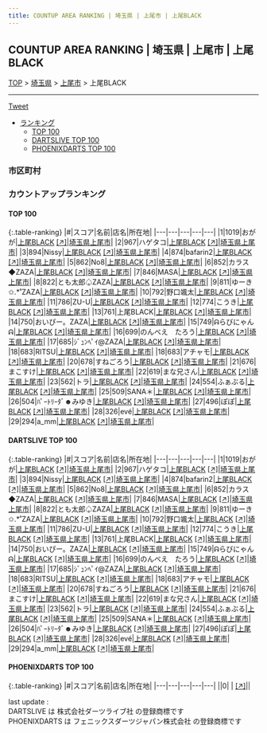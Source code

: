 ```yaml
---
title: COUNTUP AREA RANKING | 埼玉県 | 上尾市 | 上尾BLACK
---
```

## COUNTUP AREA RANKING | 埼玉県 | 上尾市 | 上尾BLACK

[TOP](/darts/rank/) > [埼玉県](/darts/rank/埼玉県/) > [上尾市](/darts/rank/埼玉県/上尾市/) > 上尾BLACK

___

<a href="https://twitter.com/share?ref_src=twsrc%5Etfw" data-text="COUNTUP AREA RANKING | 埼玉県上尾市上尾BLACK" class="twitter-share-button" data-hashtags="DARTSLIVE,PHOENIXDARTS,darts,ダーツ" data-show-count="false">Tweet</a>

* [ランキング](#カウントアップランキング)
    * [TOP 100](#top-100)
    * [DARTSLIVE TOP 100](#dartslive-top-100)
    * [PHOENIXDARTS TOP 100](#phoenixdarts-top-100)

### 市区町村

<ul>

</ul>

### カウントアップランキング

#### TOP 100



{:.table-ranking}
|#|スコア|名前|店名|所在地|
|---|---|---|---|---|
|1|1019|<span class="rank-name-dl">おがが</span>|<a href="/darts/rank/shops/2a536a9eab6306cf0d9b047a20a7ba1e.html">上尾BLACK</a> <a href="https://search.dartslive.com/jp/shop/2a536a9eab6306cf0d9b047a20a7ba1e">[↗]</a>|<a href="/darts/rank/埼玉県/上尾市">埼玉県上尾市</a>|
|2|967|<span class="rank-name-dl">ハゲタコ</span>|<a href="/darts/rank/shops/2a536a9eab6306cf0d9b047a20a7ba1e.html">上尾BLACK</a> <a href="https://search.dartslive.com/jp/shop/2a536a9eab6306cf0d9b047a20a7ba1e">[↗]</a>|<a href="/darts/rank/埼玉県/上尾市">埼玉県上尾市</a>|
|3|894|<span class="rank-name-dl">Nissy</span>|<a href="/darts/rank/shops/2a536a9eab6306cf0d9b047a20a7ba1e.html">上尾BLACK</a> <a href="https://search.dartslive.com/jp/shop/2a536a9eab6306cf0d9b047a20a7ba1e">[↗]</a>|<a href="/darts/rank/埼玉県/上尾市">埼玉県上尾市</a>|
|4|874|<span class="rank-name-dl">bafarin2</span>|<a href="/darts/rank/shops/2a536a9eab6306cf0d9b047a20a7ba1e.html">上尾BLACK</a> <a href="https://search.dartslive.com/jp/shop/2a536a9eab6306cf0d9b047a20a7ba1e">[↗]</a>|<a href="/darts/rank/埼玉県/上尾市">埼玉県上尾市</a>|
|5|862|<span class="rank-name-dl">No8</span>|<a href="/darts/rank/shops/2a536a9eab6306cf0d9b047a20a7ba1e.html">上尾BLACK</a> <a href="https://search.dartslive.com/jp/shop/2a536a9eab6306cf0d9b047a20a7ba1e">[↗]</a>|<a href="/darts/rank/埼玉県/上尾市">埼玉県上尾市</a>|
|6|852|<span class="rank-name-dl">カラス◆ZAZA</span>|<a href="/darts/rank/shops/2a536a9eab6306cf0d9b047a20a7ba1e.html">上尾BLACK</a> <a href="https://search.dartslive.com/jp/shop/2a536a9eab6306cf0d9b047a20a7ba1e">[↗]</a>|<a href="/darts/rank/埼玉県/上尾市">埼玉県上尾市</a>|
|7|846|<span class="rank-name-dl">MASA</span>|<a href="/darts/rank/shops/2a536a9eab6306cf0d9b047a20a7ba1e.html">上尾BLACK</a> <a href="https://search.dartslive.com/jp/shop/2a536a9eab6306cf0d9b047a20a7ba1e">[↗]</a>|<a href="/darts/rank/埼玉県/上尾市">埼玉県上尾市</a>|
|8|822|<span class="rank-name-dl">とも太郎♤ZAZA</span>|<a href="/darts/rank/shops/2a536a9eab6306cf0d9b047a20a7ba1e.html">上尾BLACK</a> <a href="https://search.dartslive.com/jp/shop/2a536a9eab6306cf0d9b047a20a7ba1e">[↗]</a>|<a href="/darts/rank/埼玉県/上尾市">埼玉県上尾市</a>|
|9|811|<span class="rank-name-dl">ゆーき✩.*˚ZAZA</span>|<a href="/darts/rank/shops/2a536a9eab6306cf0d9b047a20a7ba1e.html">上尾BLACK</a> <a href="https://search.dartslive.com/jp/shop/2a536a9eab6306cf0d9b047a20a7ba1e">[↗]</a>|<a href="/darts/rank/埼玉県/上尾市">埼玉県上尾市</a>|
|10|792|<span class="rank-name-dl">野口颯太</span>|<a href="/darts/rank/shops/2a536a9eab6306cf0d9b047a20a7ba1e.html">上尾BLACK</a> <a href="https://search.dartslive.com/jp/shop/2a536a9eab6306cf0d9b047a20a7ba1e">[↗]</a>|<a href="/darts/rank/埼玉県/上尾市">埼玉県上尾市</a>|
|11|786|<span class="rank-name-dl">ZU-U</span>|<a href="/darts/rank/shops/2a536a9eab6306cf0d9b047a20a7ba1e.html">上尾BLACK</a> <a href="https://search.dartslive.com/jp/shop/2a536a9eab6306cf0d9b047a20a7ba1e">[↗]</a>|<a href="/darts/rank/埼玉県/上尾市">埼玉県上尾市</a>|
|12|774|<span class="rank-name-dl">こうき</span>|<a href="/darts/rank/shops/2a536a9eab6306cf0d9b047a20a7ba1e.html">上尾BLACK</a> <a href="https://search.dartslive.com/jp/shop/2a536a9eab6306cf0d9b047a20a7ba1e">[↗]</a>|<a href="/darts/rank/埼玉県/上尾市">埼玉県上尾市</a>|
|13|761|<span class="rank-name-dl">上尾BLACK</span>|<a href="/darts/rank/shops/2a536a9eab6306cf0d9b047a20a7ba1e.html">上尾BLACK</a> <a href="https://search.dartslive.com/jp/shop/2a536a9eab6306cf0d9b047a20a7ba1e">[↗]</a>|<a href="/darts/rank/埼玉県/上尾市">埼玉県上尾市</a>|
|14|750|<span class="rank-name-dl">おいぴー。ZAZA</span>|<a href="/darts/rank/shops/2a536a9eab6306cf0d9b047a20a7ba1e.html">上尾BLACK</a> <a href="https://search.dartslive.com/jp/shop/2a536a9eab6306cf0d9b047a20a7ba1e">[↗]</a>|<a href="/darts/rank/埼玉県/上尾市">埼玉県上尾市</a>|
|15|749|<span class="rank-name-dl">ᕱらびにゃんᕱ</span>|<a href="/darts/rank/shops/2a536a9eab6306cf0d9b047a20a7ba1e.html">上尾BLACK</a> <a href="https://search.dartslive.com/jp/shop/2a536a9eab6306cf0d9b047a20a7ba1e">[↗]</a>|<a href="/darts/rank/埼玉県/上尾市">埼玉県上尾市</a>|
|16|699|<span class="rank-name-dl">のんべえ　たろう</span>|<a href="/darts/rank/shops/2a536a9eab6306cf0d9b047a20a7ba1e.html">上尾BLACK</a> <a href="https://search.dartslive.com/jp/shop/2a536a9eab6306cf0d9b047a20a7ba1e">[↗]</a>|<a href="/darts/rank/埼玉県/上尾市">埼玉県上尾市</a>|
|17|685|<span class="rank-name-dl">ｼﾞｭﾝﾍﾟｲ@ZAZA</span>|<a href="/darts/rank/shops/2a536a9eab6306cf0d9b047a20a7ba1e.html">上尾BLACK</a> <a href="https://search.dartslive.com/jp/shop/2a536a9eab6306cf0d9b047a20a7ba1e">[↗]</a>|<a href="/darts/rank/埼玉県/上尾市">埼玉県上尾市</a>|
|18|683|<span class="rank-name-dl">RITSU</span>|<a href="/darts/rank/shops/2a536a9eab6306cf0d9b047a20a7ba1e.html">上尾BLACK</a> <a href="https://search.dartslive.com/jp/shop/2a536a9eab6306cf0d9b047a20a7ba1e">[↗]</a>|<a href="/darts/rank/埼玉県/上尾市">埼玉県上尾市</a>|
|18|683|<span class="rank-name-dl">アチャモ</span>|<a href="/darts/rank/shops/2a536a9eab6306cf0d9b047a20a7ba1e.html">上尾BLACK</a> <a href="https://search.dartslive.com/jp/shop/2a536a9eab6306cf0d9b047a20a7ba1e">[↗]</a>|<a href="/darts/rank/埼玉県/上尾市">埼玉県上尾市</a>|
|20|678|<span class="rank-name-dl">すねごろう</span>|<a href="/darts/rank/shops/2a536a9eab6306cf0d9b047a20a7ba1e.html">上尾BLACK</a> <a href="https://search.dartslive.com/jp/shop/2a536a9eab6306cf0d9b047a20a7ba1e">[↗]</a>|<a href="/darts/rank/埼玉県/上尾市">埼玉県上尾市</a>|
|21|676|<span class="rank-name-dl">まこすけ</span>|<a href="/darts/rank/shops/2a536a9eab6306cf0d9b047a20a7ba1e.html">上尾BLACK</a> <a href="https://search.dartslive.com/jp/shop/2a536a9eab6306cf0d9b047a20a7ba1e">[↗]</a>|<a href="/darts/rank/埼玉県/上尾市">埼玉県上尾市</a>|
|22|619|<span class="rank-name-dl">まな兄さん</span>|<a href="/darts/rank/shops/2a536a9eab6306cf0d9b047a20a7ba1e.html">上尾BLACK</a> <a href="https://search.dartslive.com/jp/shop/2a536a9eab6306cf0d9b047a20a7ba1e">[↗]</a>|<a href="/darts/rank/埼玉県/上尾市">埼玉県上尾市</a>|
|23|562|<span class="rank-name-dl">トラ</span>|<a href="/darts/rank/shops/2a536a9eab6306cf0d9b047a20a7ba1e.html">上尾BLACK</a> <a href="https://search.dartslive.com/jp/shop/2a536a9eab6306cf0d9b047a20a7ba1e">[↗]</a>|<a href="/darts/rank/埼玉県/上尾市">埼玉県上尾市</a>|
|24|554|<span class="rank-name-dl">ふぁぶる</span>|<a href="/darts/rank/shops/2a536a9eab6306cf0d9b047a20a7ba1e.html">上尾BLACK</a> <a href="https://search.dartslive.com/jp/shop/2a536a9eab6306cf0d9b047a20a7ba1e">[↗]</a>|<a href="/darts/rank/埼玉県/上尾市">埼玉県上尾市</a>|
|25|509|<span class="rank-name-dl">SANA＊</span>|<a href="/darts/rank/shops/2a536a9eab6306cf0d9b047a20a7ba1e.html">上尾BLACK</a> <a href="https://search.dartslive.com/jp/shop/2a536a9eab6306cf0d9b047a20a7ba1e">[↗]</a>|<a href="/darts/rank/埼玉県/上尾市">埼玉県上尾市</a>|
|26|504|<span class="rank-name-dl">ﾊﾟｰﾄﾘｰﾀﾞ☻みゆき</span>|<a href="/darts/rank/shops/2a536a9eab6306cf0d9b047a20a7ba1e.html">上尾BLACK</a> <a href="https://search.dartslive.com/jp/shop/2a536a9eab6306cf0d9b047a20a7ba1e">[↗]</a>|<a href="/darts/rank/埼玉県/上尾市">埼玉県上尾市</a>|
|27|496|<span class="rank-name-dl">ぽぽ</span>|<a href="/darts/rank/shops/2a536a9eab6306cf0d9b047a20a7ba1e.html">上尾BLACK</a> <a href="https://search.dartslive.com/jp/shop/2a536a9eab6306cf0d9b047a20a7ba1e">[↗]</a>|<a href="/darts/rank/埼玉県/上尾市">埼玉県上尾市</a>|
|28|326|<span class="rank-name-dl">evé</span>|<a href="/darts/rank/shops/2a536a9eab6306cf0d9b047a20a7ba1e.html">上尾BLACK</a> <a href="https://search.dartslive.com/jp/shop/2a536a9eab6306cf0d9b047a20a7ba1e">[↗]</a>|<a href="/darts/rank/埼玉県/上尾市">埼玉県上尾市</a>|
|29|294|<span class="rank-name-dl">a_mm</span>|<a href="/darts/rank/shops/2a536a9eab6306cf0d9b047a20a7ba1e.html">上尾BLACK</a> <a href="https://search.dartslive.com/jp/shop/2a536a9eab6306cf0d9b047a20a7ba1e">[↗]</a>|<a href="/darts/rank/埼玉県/上尾市">埼玉県上尾市</a>|


#### DARTSLIVE TOP 100



{:.table-ranking}
|#|スコア|名前|店名|所在地|
|---|---|---|---|---|
|1|1019|<span class="rank-name-dl">おがが</span>|<a href="/darts/rank/shops/2a536a9eab6306cf0d9b047a20a7ba1e.html">上尾BLACK</a> <a href="https://search.dartslive.com/jp/shop/2a536a9eab6306cf0d9b047a20a7ba1e">[↗]</a>|<a href="/darts/rank/埼玉県/上尾市">埼玉県上尾市</a>|
|2|967|<span class="rank-name-dl">ハゲタコ</span>|<a href="/darts/rank/shops/2a536a9eab6306cf0d9b047a20a7ba1e.html">上尾BLACK</a> <a href="https://search.dartslive.com/jp/shop/2a536a9eab6306cf0d9b047a20a7ba1e">[↗]</a>|<a href="/darts/rank/埼玉県/上尾市">埼玉県上尾市</a>|
|3|894|<span class="rank-name-dl">Nissy</span>|<a href="/darts/rank/shops/2a536a9eab6306cf0d9b047a20a7ba1e.html">上尾BLACK</a> <a href="https://search.dartslive.com/jp/shop/2a536a9eab6306cf0d9b047a20a7ba1e">[↗]</a>|<a href="/darts/rank/埼玉県/上尾市">埼玉県上尾市</a>|
|4|874|<span class="rank-name-dl">bafarin2</span>|<a href="/darts/rank/shops/2a536a9eab6306cf0d9b047a20a7ba1e.html">上尾BLACK</a> <a href="https://search.dartslive.com/jp/shop/2a536a9eab6306cf0d9b047a20a7ba1e">[↗]</a>|<a href="/darts/rank/埼玉県/上尾市">埼玉県上尾市</a>|
|5|862|<span class="rank-name-dl">No8</span>|<a href="/darts/rank/shops/2a536a9eab6306cf0d9b047a20a7ba1e.html">上尾BLACK</a> <a href="https://search.dartslive.com/jp/shop/2a536a9eab6306cf0d9b047a20a7ba1e">[↗]</a>|<a href="/darts/rank/埼玉県/上尾市">埼玉県上尾市</a>|
|6|852|<span class="rank-name-dl">カラス◆ZAZA</span>|<a href="/darts/rank/shops/2a536a9eab6306cf0d9b047a20a7ba1e.html">上尾BLACK</a> <a href="https://search.dartslive.com/jp/shop/2a536a9eab6306cf0d9b047a20a7ba1e">[↗]</a>|<a href="/darts/rank/埼玉県/上尾市">埼玉県上尾市</a>|
|7|846|<span class="rank-name-dl">MASA</span>|<a href="/darts/rank/shops/2a536a9eab6306cf0d9b047a20a7ba1e.html">上尾BLACK</a> <a href="https://search.dartslive.com/jp/shop/2a536a9eab6306cf0d9b047a20a7ba1e">[↗]</a>|<a href="/darts/rank/埼玉県/上尾市">埼玉県上尾市</a>|
|8|822|<span class="rank-name-dl">とも太郎♤ZAZA</span>|<a href="/darts/rank/shops/2a536a9eab6306cf0d9b047a20a7ba1e.html">上尾BLACK</a> <a href="https://search.dartslive.com/jp/shop/2a536a9eab6306cf0d9b047a20a7ba1e">[↗]</a>|<a href="/darts/rank/埼玉県/上尾市">埼玉県上尾市</a>|
|9|811|<span class="rank-name-dl">ゆーき✩.*˚ZAZA</span>|<a href="/darts/rank/shops/2a536a9eab6306cf0d9b047a20a7ba1e.html">上尾BLACK</a> <a href="https://search.dartslive.com/jp/shop/2a536a9eab6306cf0d9b047a20a7ba1e">[↗]</a>|<a href="/darts/rank/埼玉県/上尾市">埼玉県上尾市</a>|
|10|792|<span class="rank-name-dl">野口颯太</span>|<a href="/darts/rank/shops/2a536a9eab6306cf0d9b047a20a7ba1e.html">上尾BLACK</a> <a href="https://search.dartslive.com/jp/shop/2a536a9eab6306cf0d9b047a20a7ba1e">[↗]</a>|<a href="/darts/rank/埼玉県/上尾市">埼玉県上尾市</a>|
|11|786|<span class="rank-name-dl">ZU-U</span>|<a href="/darts/rank/shops/2a536a9eab6306cf0d9b047a20a7ba1e.html">上尾BLACK</a> <a href="https://search.dartslive.com/jp/shop/2a536a9eab6306cf0d9b047a20a7ba1e">[↗]</a>|<a href="/darts/rank/埼玉県/上尾市">埼玉県上尾市</a>|
|12|774|<span class="rank-name-dl">こうき</span>|<a href="/darts/rank/shops/2a536a9eab6306cf0d9b047a20a7ba1e.html">上尾BLACK</a> <a href="https://search.dartslive.com/jp/shop/2a536a9eab6306cf0d9b047a20a7ba1e">[↗]</a>|<a href="/darts/rank/埼玉県/上尾市">埼玉県上尾市</a>|
|13|761|<span class="rank-name-dl">上尾BLACK</span>|<a href="/darts/rank/shops/2a536a9eab6306cf0d9b047a20a7ba1e.html">上尾BLACK</a> <a href="https://search.dartslive.com/jp/shop/2a536a9eab6306cf0d9b047a20a7ba1e">[↗]</a>|<a href="/darts/rank/埼玉県/上尾市">埼玉県上尾市</a>|
|14|750|<span class="rank-name-dl">おいぴー。ZAZA</span>|<a href="/darts/rank/shops/2a536a9eab6306cf0d9b047a20a7ba1e.html">上尾BLACK</a> <a href="https://search.dartslive.com/jp/shop/2a536a9eab6306cf0d9b047a20a7ba1e">[↗]</a>|<a href="/darts/rank/埼玉県/上尾市">埼玉県上尾市</a>|
|15|749|<span class="rank-name-dl">ᕱらびにゃんᕱ</span>|<a href="/darts/rank/shops/2a536a9eab6306cf0d9b047a20a7ba1e.html">上尾BLACK</a> <a href="https://search.dartslive.com/jp/shop/2a536a9eab6306cf0d9b047a20a7ba1e">[↗]</a>|<a href="/darts/rank/埼玉県/上尾市">埼玉県上尾市</a>|
|16|699|<span class="rank-name-dl">のんべえ　たろう</span>|<a href="/darts/rank/shops/2a536a9eab6306cf0d9b047a20a7ba1e.html">上尾BLACK</a> <a href="https://search.dartslive.com/jp/shop/2a536a9eab6306cf0d9b047a20a7ba1e">[↗]</a>|<a href="/darts/rank/埼玉県/上尾市">埼玉県上尾市</a>|
|17|685|<span class="rank-name-dl">ｼﾞｭﾝﾍﾟｲ@ZAZA</span>|<a href="/darts/rank/shops/2a536a9eab6306cf0d9b047a20a7ba1e.html">上尾BLACK</a> <a href="https://search.dartslive.com/jp/shop/2a536a9eab6306cf0d9b047a20a7ba1e">[↗]</a>|<a href="/darts/rank/埼玉県/上尾市">埼玉県上尾市</a>|
|18|683|<span class="rank-name-dl">RITSU</span>|<a href="/darts/rank/shops/2a536a9eab6306cf0d9b047a20a7ba1e.html">上尾BLACK</a> <a href="https://search.dartslive.com/jp/shop/2a536a9eab6306cf0d9b047a20a7ba1e">[↗]</a>|<a href="/darts/rank/埼玉県/上尾市">埼玉県上尾市</a>|
|18|683|<span class="rank-name-dl">アチャモ</span>|<a href="/darts/rank/shops/2a536a9eab6306cf0d9b047a20a7ba1e.html">上尾BLACK</a> <a href="https://search.dartslive.com/jp/shop/2a536a9eab6306cf0d9b047a20a7ba1e">[↗]</a>|<a href="/darts/rank/埼玉県/上尾市">埼玉県上尾市</a>|
|20|678|<span class="rank-name-dl">すねごろう</span>|<a href="/darts/rank/shops/2a536a9eab6306cf0d9b047a20a7ba1e.html">上尾BLACK</a> <a href="https://search.dartslive.com/jp/shop/2a536a9eab6306cf0d9b047a20a7ba1e">[↗]</a>|<a href="/darts/rank/埼玉県/上尾市">埼玉県上尾市</a>|
|21|676|<span class="rank-name-dl">まこすけ</span>|<a href="/darts/rank/shops/2a536a9eab6306cf0d9b047a20a7ba1e.html">上尾BLACK</a> <a href="https://search.dartslive.com/jp/shop/2a536a9eab6306cf0d9b047a20a7ba1e">[↗]</a>|<a href="/darts/rank/埼玉県/上尾市">埼玉県上尾市</a>|
|22|619|<span class="rank-name-dl">まな兄さん</span>|<a href="/darts/rank/shops/2a536a9eab6306cf0d9b047a20a7ba1e.html">上尾BLACK</a> <a href="https://search.dartslive.com/jp/shop/2a536a9eab6306cf0d9b047a20a7ba1e">[↗]</a>|<a href="/darts/rank/埼玉県/上尾市">埼玉県上尾市</a>|
|23|562|<span class="rank-name-dl">トラ</span>|<a href="/darts/rank/shops/2a536a9eab6306cf0d9b047a20a7ba1e.html">上尾BLACK</a> <a href="https://search.dartslive.com/jp/shop/2a536a9eab6306cf0d9b047a20a7ba1e">[↗]</a>|<a href="/darts/rank/埼玉県/上尾市">埼玉県上尾市</a>|
|24|554|<span class="rank-name-dl">ふぁぶる</span>|<a href="/darts/rank/shops/2a536a9eab6306cf0d9b047a20a7ba1e.html">上尾BLACK</a> <a href="https://search.dartslive.com/jp/shop/2a536a9eab6306cf0d9b047a20a7ba1e">[↗]</a>|<a href="/darts/rank/埼玉県/上尾市">埼玉県上尾市</a>|
|25|509|<span class="rank-name-dl">SANA＊</span>|<a href="/darts/rank/shops/2a536a9eab6306cf0d9b047a20a7ba1e.html">上尾BLACK</a> <a href="https://search.dartslive.com/jp/shop/2a536a9eab6306cf0d9b047a20a7ba1e">[↗]</a>|<a href="/darts/rank/埼玉県/上尾市">埼玉県上尾市</a>|
|26|504|<span class="rank-name-dl">ﾊﾟｰﾄﾘｰﾀﾞ☻みゆき</span>|<a href="/darts/rank/shops/2a536a9eab6306cf0d9b047a20a7ba1e.html">上尾BLACK</a> <a href="https://search.dartslive.com/jp/shop/2a536a9eab6306cf0d9b047a20a7ba1e">[↗]</a>|<a href="/darts/rank/埼玉県/上尾市">埼玉県上尾市</a>|
|27|496|<span class="rank-name-dl">ぽぽ</span>|<a href="/darts/rank/shops/2a536a9eab6306cf0d9b047a20a7ba1e.html">上尾BLACK</a> <a href="https://search.dartslive.com/jp/shop/2a536a9eab6306cf0d9b047a20a7ba1e">[↗]</a>|<a href="/darts/rank/埼玉県/上尾市">埼玉県上尾市</a>|
|28|326|<span class="rank-name-dl">evé</span>|<a href="/darts/rank/shops/2a536a9eab6306cf0d9b047a20a7ba1e.html">上尾BLACK</a> <a href="https://search.dartslive.com/jp/shop/2a536a9eab6306cf0d9b047a20a7ba1e">[↗]</a>|<a href="/darts/rank/埼玉県/上尾市">埼玉県上尾市</a>|
|29|294|<span class="rank-name-dl">a_mm</span>|<a href="/darts/rank/shops/2a536a9eab6306cf0d9b047a20a7ba1e.html">上尾BLACK</a> <a href="https://search.dartslive.com/jp/shop/2a536a9eab6306cf0d9b047a20a7ba1e">[↗]</a>|<a href="/darts/rank/埼玉県/上尾市">埼玉県上尾市</a>|


#### PHOENIXDARTS TOP 100



{:.table-ranking}
|#|スコア|名前|店名|所在地|
|---|---|---|---|---|
||0|<span class="rank-name-dl"> </span>|<a href="/darts/rank/shops/.html"></a> <a href="">[↗]</a>|<a href="/darts/rank//"></a>|


<div class="footer border-top border-gray-light mt-5 pt-3 text-right text-gray">
    last update : <span style="font-weight: italic" id="foot_last_modified"></span><br />
    DARTSLIVE は 株式会社ダーツライブ社 の登録商標です<br />
    PHOENIXDARTS は フェニックスダーツジャパン株式会社 の登録商標です<br />
</div>

<script src="https://cdnjs.cloudflare.com/ajax/libs/jquery.tablesorter/2.31.3/js/jquery.tablesorter.min.js" integrity="sha512-qzgd5cYSZcosqpzpn7zF2ZId8f/8CHmFKZ8j7mU4OUXTNRd5g+ZHBPsgKEwoqxCtdQvExE5LprwwPAgoicguNg==" crossorigin="anonymous" referrerpolicy="no-referrer"></script>
<link rel="stylesheet" href="https://cdnjs.cloudflare.com/ajax/libs/jquery.tablesorter/2.31.3/css/theme.default.min.css" integrity="sha512-wghhOJkjQX0Lh3NSWvNKeZ0ZpNn+SPVXX1Qyc9OCaogADktxrBiBdKGDoqVUOyhStvMBmJQ8ZdMHiR3wuEq8+w==" crossorigin="anonymous" referrerpolicy="no-referrer" />
<script>
$(function() {
    $(".table-ranking").tablesorter({sortList:[[0, 0]]});
    $("#foot_last_modified").text(formatDate(new Date(document.lastModified), 'yyyy-MM-dd HH:mm:ss'));
});
</script>

<script async src="https://platform.twitter.com/widgets.js" charset="utf-8"></script>
